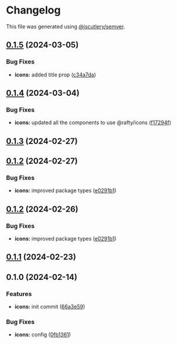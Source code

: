 # Changelog

This file was generated using [@jscutlery/semver](https://github.com/jscutlery/semver).

## [0.1.5](https://github.com/rhinobase/raftyui/compare/icons-0.1.4...icons-0.1.5) (2024-03-05)


### Bug Fixes

* **icons:** added title prop ([c34a7da](https://github.com/rhinobase/raftyui/commit/c34a7da4a2830695738a8df0dbfeee519f469a92))

## [0.1.4](https://github.com/rhinobase/raftyui/compare/icons-0.1.3...icons-0.1.4) (2024-03-04)


### Bug Fixes

* **icons:** updated all the components to use @rafty/icons ([f17294f](https://github.com/rhinobase/raftyui/commit/f17294fa5796888d123e89837fb042ccee05e3aa))

## [0.1.3](https://github.com/rhinobase/raftyui/compare/icons-0.1.2...icons-0.1.3) (2024-02-27)

## [0.1.2](https://github.com/rhinobase/raftyui/compare/icons-0.1.1...icons-0.1.2) (2024-02-27)


### Bug Fixes

* **icons:** improved package types ([e0291b1](https://github.com/rhinobase/raftyui/commit/e0291b13b0bcf120d5a6c7e78895e5d8886d5921))

## [0.1.2](https://github.com/rhinobase/raftyui/compare/icons-0.1.1...icons-0.1.2) (2024-02-26)


### Bug Fixes

* **icons:** improved package types ([e0291b1](https://github.com/rhinobase/raftyui/commit/e0291b13b0bcf120d5a6c7e78895e5d8886d5921))

## [0.1.1](https://github.com/rhinobase/raftyui/compare/icons-0.1.0...icons-0.1.1) (2024-02-23)

## 0.1.0 (2024-02-14)

### Features

- **icons:** init commit ([66a3e59](https://github.com/rhinobase/raftyui/commit/66a3e593105dd0e93efedefd8c1bbc98bd7ef96f))

### Bug Fixes

- **icons:** config ([0fb1361](https://github.com/rhinobase/raftyui/commit/0fb1361cd39fecf59566ae8ce3181e72fdc66c89))
